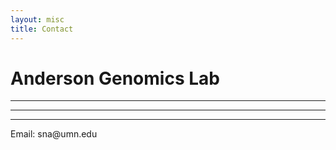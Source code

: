```yaml
---
layout: misc
title: Contact
---
```


<div class="jumbotron bg-white">
  <h1 class="display-4">Anderson Genomics Lab</h1>
  <hr class="my-4">
  <hr class="my-4">
  <hr class="my-4">
  <p></p>
  <p>Email: sna<span style="display:none">obfuscate</span>@umn.edu</p>
</div>
